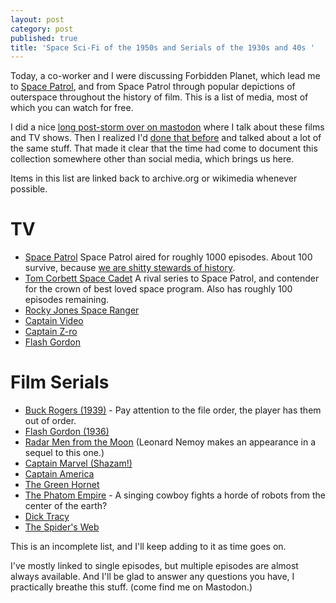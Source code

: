 ```yaml
---
layout: post
category: post
published: true
title: 'Space Sci-Fi of the 1950s and Serials of the 1930s and 40s '
---
```

Today, a co-worker and I were discussing Forbidden Planet, which lead me to [Space Patrol](http://ajroach42.com/space-patrol-1950/), and from Space Patrol through popular depictions of outerspace throughout the history of film. This is a list of media, most of which you can watch for free. 

I did a nice [long post-storm over on mastodon](https://retro.social/web/statuses/100761061839536611) where I talk about these films and TV shows. Then I realized I'd [done that before](https://retro.social/@ajroach42/99464946098268185) and talked about a lot of the same stuff. That made it clear that the time had come to document this collection somewhere other than social media, which brings us here. 

Items in this list are linked back to archive.org or wikimedia whenever possible.

# TV 

- [Space Patrol](https://archive.org/details/SpacePatrol-threatOfTheThormanoids1952) Space Patrol aired for roughly 1000 episodes. About 100 survive, because [we are shitty stewards of history](http://ajroach42.com/we-are-terrible-stewards-of-history/). 
- [Tom Corbett Space Cadet](https://archive.org/details/tomCorbettSpaceCadet-FightForSurvival1955) A rival series to Space Patrol, and contender for the crown of best loved space program. Also has roughly 100 episodes remaining. 
- [Rocky Jones Space Ranger](https://archive.org/details/rockyJonesSpaceRangerBeyondTheCurtainOfSpace1954)
- [Captain Video](https://archive.org/details/captainVideo-MiscEpisodeNo.51952) 
- [Captain Z-ro](https://archive.org/details/CaptainZ-ro-ChristopherColumbus)
- [Flash Gordon](https://archive.org/details/TheSpaceAdventuresOfFlashGordon_981) 

# Film Serials

- [Buck Rogers (1939)](https://archive.org/details/Chapter11_201708) - Pay attention to the file order, the player has them out of order. 
- [Flash Gordon (1936)](https://archive.org/details/FlashGordonS01e07)
- [Radar Men from the Moon](https://archive.org/details/Radar_Men__from_the_Moon) (Leonard Nemoy makes an appearance in a sequel to this one.) 
- [Captain Marvel (Shazam!)](https://archive.org/details/AdventuresOfCaptainMarvelChapters112)
- [Captain America](https://archive.org/details/CaptainAmerica1944Chapter01of15)
- [The Green Hornet](https://archive.org/details/quigs)
- [The Phatom Empire](https://archive.org/details/phantom_empire_chapter_1) - A singing cowboy fights a horde of robots from the center of the earth? 
- [Dick Tracy](https://archive.org/details/dicktracy_chapter1)
- [The Spider's Web](https://archive.org/details/TheSpidersWebCliffhanger)

This is an incomplete list, and I'll keep adding to it as time goes on. 

I've mostly linked to single episodes, but multiple episodes are almost always available. And I'll be glad to answer any questions you have, I practically breathe this stuff. (come find me on Mastodon.)
